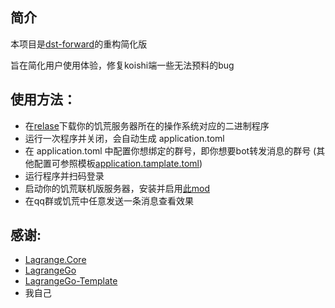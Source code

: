 ## 简介

本项目是[dst-forward](https://github.com/LingLambda/dst-forward)的重构简化版

旨在简化用户使用体验，修复koishi端一些无法预料的bug

## 使用方法：

- 在[relase](https://github.com/LingLambda/dst-forward-lite/releases)下载你的饥荒服务器所在的操作系统对应的二进制程序
- 运行一次程序并关闭，会自动生成 application.toml
- 在 application.toml 中配置你想绑定的群号，即你想要bot转发消息的群号 (其他配置可参照模板[application.tamplate.toml](https://github.com/LingLambda/dst-forward-lite/blob/master/application.template.toml))
- 运行程序并扫码登录
- 启动你的饥荒联机版服务器，安装并启用[此mod](https://steamcommunity.com/sharedfiles/filedetails/?id=3581042885)
- 在qq群或饥荒中任意发送一条消息查看效果

## 感谢:

- [Lagrange.Core](https://github.com/LagrangeDev/Lagrange.Core)
- [LagrangeGo](https://github.com/LagrangeDev/LagrangeGo)
- [LagrangeGo-Template](https://github.com/ExquisiteCore/LagrangeGo-Template)
- 我自己
